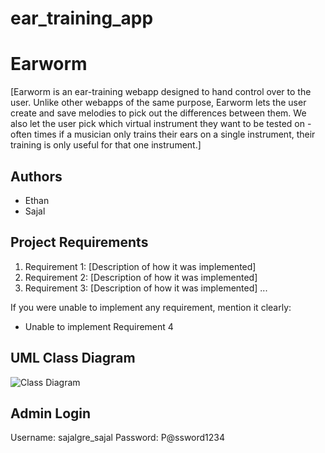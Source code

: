 # ear_training_app
# Earworm

[Earworm is an ear-training webapp designed to hand control over to the user. Unlike other webapps of the
same purpose, Earworm lets the user create and save melodies to pick out the differences between them.
We also let the user pick which virtual instrument they want to be tested on - often times if a musician
only trains their ears on a single instrument, their training is only useful for that one instrument.]

## Authors

- Ethan
- Sajal

## Project Requirements

1. Requirement 1: [Description of how it was implemented]
2. Requirement 2: [Description of how it was implemented]
3. Requirement 3: [Description of how it was implemented]
   ...

If you were unable to implement any requirement, mention it clearly:

- Unable to implement Requirement 4

## UML Class Diagram

![Class Diagram](link_to_class_diagram)

## Admin Login

Username: sajalgre_sajal
Password: P@ssword1234
